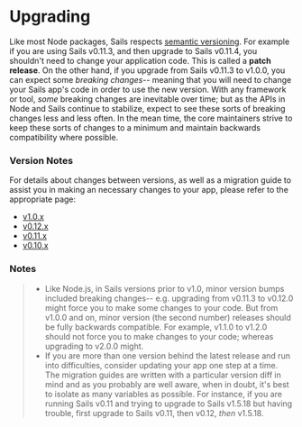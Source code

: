 # Upgrading

Like most Node packages, Sails respects [semantic versioning](http://semver.org/).  For example if you are using Sails v0.11.3, and then upgrade to Sails v0.11.4, you shouldn't need to change your application code.  This is called a **patch release**.  On the other hand, if you upgrade from Sails v0.11.3 to v1.0.0, you can expect some _breaking changes_-- meaning that you will need to change your Sails app's code in order to use the new version.  With any framework or tool, _some_ breaking changes are inevitable over time; but as the APIs in Node and Sails continue to stabilize, expect to see these sorts of breaking changes less and less often.  In the mean time, the core maintainers strive to keep these sorts of changes to a minimum and maintain backwards compatibility where possible.

### Version Notes

For details about changes between versions, as well as a migration guide to assist you in making an necessary changes to your app, please refer to the appropriate page:

- [v1.0.x](https://sailsjs.com/documentation/concepts/upgrading/to-v-1-0)
- [v0.12.x](https://sailsjs.com/documentation/concepts/upgrading/to-v-0-12)
- [v0.11.x](https://sailsjs.com/documentation/concepts/upgrading/to-v-0-11)
- [v0.10.x](https://sailsjs.com/documentation/concepts/upgrading/to-v-0-10)


### Notes

> - Like Node.js, in Sails versions prior to v1.0, minor version bumps included breaking changes-- e.g. upgrading from v0.11.3 to v0.12.0 might force you to make some changes to your code.  But from v1.0.0 and on, minor version (the second number) releases should be fully backwards compatible.  For example, v1.1.0 to v1.2.0 should not force you to make changes to your code; whereas upgrading to v2.0.0 might.
> - If you are more than one version behind the latest release and run into difficulties, consider updating your app one step at a time. The migration guides are written with a particular version diff in mind and as you probably are well aware, when in doubt, it's best to isolate as many variables as possible.  For instance, if you are running Sails v0.11 and trying to upgrade to Sails v1.5.18 but having trouble, first upgrade to Sails v0.11, then v0.12, _then_ v1.5.18.


<docmeta name="displayName" value="Upgrading">
<docmeta name="isOverviewPage" value="true">
